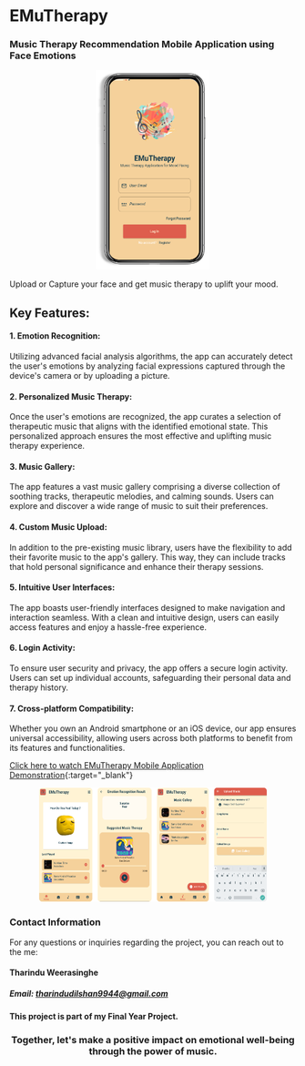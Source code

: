 # EMuTherapy
### Music Therapy Recommendation Mobile Application using Face Emotions

<div align="center">
<img src="https://github.com/TharinduWeerasinghe/FYP_EMuTheraphy_app/blob/e5bae81f65a96c795313845b19f98851d500fdbe/assets/Login_ui_bg.png" width="200px" height="350px">
</div>

Upload or Capture your face and get music therapy to uplift your mood.

## Key Features:

#### 1. Emotion Recognition: 
Utilizing advanced facial analysis algorithms, the app can accurately detect the user's emotions by analyzing facial expressions captured through the device's camera or by uploading a picture.

#### 2. Personalized Music Therapy: 
Once the user's emotions are recognized, the app curates a selection of therapeutic music that aligns with the identified emotional state. This personalized approach ensures the most effective and uplifting music therapy experience.

#### 3. Music Gallery: 
The app features a vast music gallery comprising a diverse collection of soothing tracks, therapeutic melodies, and calming sounds. Users can explore and discover a wide range of music to suit their preferences.

#### 4. Custom Music Upload: 
In addition to the pre-existing music library, users have the flexibility to add their favorite music to the app's gallery. This way, they can include tracks that hold personal significance and enhance their therapy sessions.

#### 5. Intuitive User Interfaces: 
The app boasts user-friendly interfaces designed to make navigation and interaction seamless. With a clean and intuitive design, users can easily access features and enjoy a hassle-free experience.

#### 6. Login Activity: 
To ensure user security and privacy, the app offers a secure login activity. Users can set up individual accounts, safeguarding their personal data and therapy history.

#### 7. Cross-platform Compatibility: 
Whether you own an Android smartphone or an iOS device, our app ensures universal accessibility, allowing users across both platforms to benefit from its features and functionalities.

[Click here to watch EMuTherapy Mobile Application Demonstration](https://youtu.be/9-fN9D_mX0U){:target="_blank"}

<div align="center">
<img src="https://github.com/TharinduWeerasinghe/FYP_EMuTheraphy_app/blob/e5bae81f65a96c795313845b19f98851d500fdbe/assets/functions_uis.png" width="400px" height="200px">
</div>


### Contact Information
For any questions or inquiries regarding the project, you can reach out to the me:

#### Tharindu Weerasinghe
##### Email: tharindudilshan9944@gmail.com

#### This project is part of my Final Year Project.
<h3 align="center">
Together, let's make a positive impact on emotional well-being through the power of music.
</h3>
